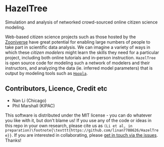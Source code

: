 # HazelTree

Simulation and analysis of networked crowd-sourced online citizen science modeling. 

Web-based citizen science projects such as those hosted by the [Zooniverse](http://zooniverse.org) have great potential for enabling large numbers of people to take part in scientific data analysis. We can imagine a variety of ways in which these *citizen modelers* might learn the skills they need for a particular project, including both online tutorials and in-person instruction. `HazelTree` is open source code for modeling such a network of modelers and their instructors, and analyzing the data (ie. inferred model parameters) that is output by modeling tools such as [`Hoopla`](https://github.com/linan7788626/Hoopla).


## Contributors, Licence, Credit etc

* Nan Li (Chicago)
* Phil Marshall (KIPAC)

This software is distributed under the MIT license - you can do whatever you like with it, but don't blame us! If you use any of the code or ideas in this repo in your own research, please cite us as `(Li et al, in preparation)\footnote{\texttt{https://github.com/linan7788626/HazelTree}}`. If you are interested in collaborating, please [get in touch via the issues](https://github.com/linan7788626/HazelTree/issues). Thanks!
